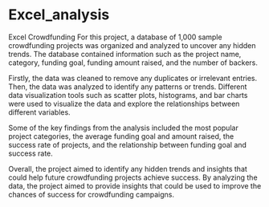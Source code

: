 # Excel_analysis
Excel Crowdfunding
For this project, a database of 1,000 sample crowdfunding projects was organized and analyzed to uncover any hidden trends. The database contained information such as the project name, category, funding goal, funding amount raised, and the number of backers.

Firstly, the data was cleaned to remove any duplicates or irrelevant entries. Then, the data was analyzed to identify any patterns or trends. Different data visualization tools such as scatter plots, histograms, and bar charts were used to visualize the data and explore the relationships between different variables.

Some of the key findings from the analysis included the most popular project categories, the average funding goal and amount raised, the success rate of projects, and the relationship between funding goal and success rate.

Overall, the project aimed to identify any hidden trends and insights that could help future crowdfunding projects achieve success. By analyzing the data, the project aimed to provide insights that could be used to improve the chances of success for crowdfunding campaigns.
